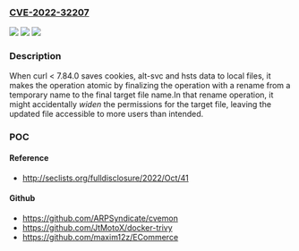 ### [CVE-2022-32207](https://cve.mitre.org/cgi-bin/cvename.cgi?name=CVE-2022-32207)
![](https://img.shields.io/static/v1?label=Product&message=https%3A%2F%2Fgithub.com%2Fcurl%2Fcurl&color=blue)
![](https://img.shields.io/static/v1?label=Version&message=n%2Fa&color=blue)
![](https://img.shields.io/static/v1?label=Vulnerability&message=Business%20Logic%20Errors%20(CWE-840)&color=brighgreen)

### Description

When curl < 7.84.0 saves cookies, alt-svc and hsts data to local files, it makes the operation atomic by finalizing the operation with a rename from a temporary name to the final target file name.In that rename operation, it might accidentally *widen* the permissions for the target file, leaving the updated file accessible to more users than intended.

### POC

#### Reference
- http://seclists.org/fulldisclosure/2022/Oct/41

#### Github
- https://github.com/ARPSyndicate/cvemon
- https://github.com/JtMotoX/docker-trivy
- https://github.com/maxim12z/ECommerce


